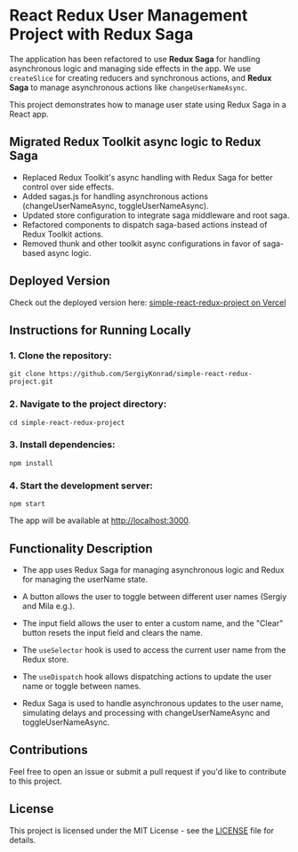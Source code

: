 # React Redux User Management Project with Redux Saga

The application has been refactored to use **Redux Saga** for handling asynchronous logic and managing side effects in the app. We use `createSlice` for creating reducers and synchronous actions, and **Redux Saga** to manage asynchronous actions like `changeUserNameAsync`.

This project demonstrates how to manage user state using Redux Saga in a React app.

## Migrated Redux Toolkit async logic to Redux Saga

- Replaced Redux Toolkit's async handling with Redux Saga for better control over side effects.
- Added sagas.js for handling asynchronous actions (changeUserNameAsync, toggleUserNameAsync).
- Updated store configuration to integrate saga middleware and root saga.
- Refactored components to dispatch saga-based actions instead of Redux Toolkit actions.
- Removed thunk and other toolkit async configurations in favor of saga-based async logic.

## Deployed Version

Check out the deployed version here: [simple-react-redux-project on Vercel](https://simple-react-redux-project.vercel.app/)

## Instructions for Running Locally

### 1. Clone the repository:

```
git clone https://github.com/SergiyKonrad/simple-react-redux-project.git
```

### 2. Navigate to the project directory:

```
cd simple-react-redux-project
```

### 3. Install dependencies:

```
npm install
```

### 4. Start the development server:

```
npm start
```

The app will be available at [http://localhost:3000](http://localhost:3000).

## Functionality Description

- The app uses Redux Saga for managing asynchronous logic and Redux for managing the userName state.

- A button allows the user to toggle between different user names (Sergiy and Mila e.g.).

- The input field allows the user to enter a custom name, and the "Clear" button resets the input field and clears the name.

- The `useSelector` hook is used to access the current user name from the Redux store.
- The `useDispatch` hook allows dispatching actions to update the user name or toggle between names.

- Redux Saga is used to handle asynchronous updates to the user name, simulating delays and processing with changeUserNameAsync and toggleUserNameAsync.

## Contributions

Feel free to open an issue or submit a pull request if you'd like to contribute to this project.

## License

This project is licensed under the MIT License - see the [LICENSE](./LICENCE) file for details.
